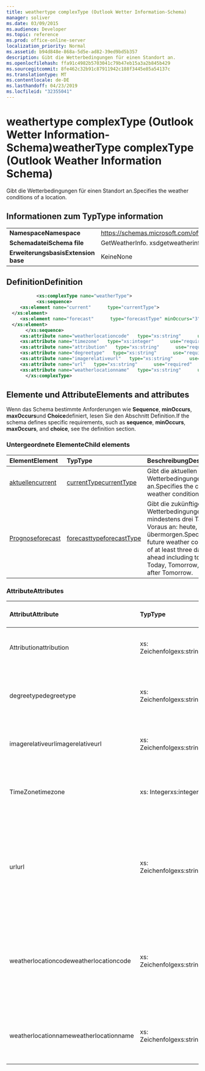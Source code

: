 ```yaml
---
title: weathertype complexType (Outlook Wetter Information-Schema)
manager: soliver
ms.date: 03/09/2015
ms.audience: Developer
ms.topic: reference
ms.prod: office-online-server
localization_priority: Normal
ms.assetid: b94d848e-868a-5d5e-ad82-39ed9bd5b357
description: Gibt die Wetterbedingungen für einen Standort an.
ms.openlocfilehash: ffa91c4982b5703041c79b47eb15a3a2b845b429
ms.sourcegitcommit: 8fe462c32b91c87911942c188f3445e85a54137c
ms.translationtype: MT
ms.contentlocale: de-DE
ms.lasthandoff: 04/23/2019
ms.locfileid: "32355041"
---
```

# <a name="weathertype-complextype-outlook-weather-information-schema"></a><span data-ttu-id="4a884-103">weathertype complexType (Outlook Wetter Information-Schema)</span><span class="sxs-lookup"><span data-stu-id="4a884-103">weatherType complexType (Outlook Weather Information Schema)</span></span>

<span data-ttu-id="4a884-104">Gibt die Wetterbedingungen für einen Standort an.</span><span class="sxs-lookup"><span data-stu-id="4a884-104">Specifies the weather conditions of a location.</span></span>
  
## <a name="type-information"></a><span data-ttu-id="4a884-105">Informationen zum Typ</span><span class="sxs-lookup"><span data-stu-id="4a884-105">Type information</span></span>

|||
|:-----|:-----|
|<span data-ttu-id="4a884-106">**Namespace**</span><span class="sxs-lookup"><span data-stu-id="4a884-106">**Namespace**</span></span> <br/> |https://schemas.microsoft.com/office/outlook/15/getweatherinfo.xsd  <br/> |
|<span data-ttu-id="4a884-107">**Schemadatei**</span><span class="sxs-lookup"><span data-stu-id="4a884-107">**Schema file**</span></span> <br/> |<span data-ttu-id="4a884-108">GetWeatherInfo. xsd</span><span class="sxs-lookup"><span data-stu-id="4a884-108">getweatherinfo.xsd</span></span>  <br/> |
|<span data-ttu-id="4a884-109">**Erweiterungsbasis**</span><span class="sxs-lookup"><span data-stu-id="4a884-109">**Extension base**</span></span> <br/> |<span data-ttu-id="4a884-110">Keine</span><span class="sxs-lookup"><span data-stu-id="4a884-110">None</span></span>  <br/> |
   
## <a name="definition"></a><span data-ttu-id="4a884-111">Definition</span><span class="sxs-lookup"><span data-stu-id="4a884-111">Definition</span></span>

```XML
           <xs:complexType name="weatherType">
           <xs:sequence>
     <xs:element name="current"      type="currentType">
  </xs:element>  
     <xs:element name="forecast"      type="forecastType" minOccurs="3"     maxOccurs="unbounded"    >
  </xs:element>  
       </xs:sequence>
     <xs:attribute name="weatherlocationcode"   type="xs:string"      use="required"     />
     <xs:attribute name="timezone"   type="xs:integer"      use="required"     />
     <xs:attribute name="attribution"   type="xs:string"      use="required"     />
     <xs:attribute name="degreetype"   type="xs:string"      use="required"     />
     <xs:attribute name="imagerelativeurl"   type="xs:string"      use="required"     />
     <xs:attribute name="url"   type="xs:string"      use="required"     />
     <xs:attribute name="weatherlocationname"   type="xs:string"      use="required"     />
       </xs:complexType>

```

## <a name="elements-and-attributes"></a><span data-ttu-id="4a884-112">Elemente und Attribute</span><span class="sxs-lookup"><span data-stu-id="4a884-112">Elements and attributes</span></span>

<span data-ttu-id="4a884-113">Wenn das Schema bestimmte Anforderungen wie **Sequence**, **minOccurs**, **maxOccurs**und **Choice**definiert, lesen Sie den Abschnitt Definition.</span><span class="sxs-lookup"><span data-stu-id="4a884-113">If the schema defines specific requirements, such as **sequence**, **minOccurs**, **maxOccurs**, and **choice**, see the definition section.</span></span> 
  
### <a name="child-elements"></a><span data-ttu-id="4a884-114">Untergeordnete Elemente</span><span class="sxs-lookup"><span data-stu-id="4a884-114">Child elements</span></span>

|<span data-ttu-id="4a884-115">**Element**</span><span class="sxs-lookup"><span data-stu-id="4a884-115">**Element**</span></span>|<span data-ttu-id="4a884-116">**Typ**</span><span class="sxs-lookup"><span data-stu-id="4a884-116">**Type**</span></span>|<span data-ttu-id="4a884-117">**Beschreibung**</span><span class="sxs-lookup"><span data-stu-id="4a884-117">**Description**</span></span>|
|:-----|:-----|:-----|
|[<span data-ttu-id="4a884-118">aktuellen</span><span class="sxs-lookup"><span data-stu-id="4a884-118">current</span></span>](current-element-weathertype-complextypeoutlook-weather-information-schema.md) <br/> |[<span data-ttu-id="4a884-119">currentType</span><span class="sxs-lookup"><span data-stu-id="4a884-119">currentType</span></span>](currenttype-complextype-outlook-weather-information-schema.md) <br/> |<span data-ttu-id="4a884-120">Gibt die aktuellen Wetterbedingungen an.</span><span class="sxs-lookup"><span data-stu-id="4a884-120">Specifies the current weather conditions.</span></span>  <br/> |
|[<span data-ttu-id="4a884-121">Prognose</span><span class="sxs-lookup"><span data-stu-id="4a884-121">forecast</span></span>](forecast-element-weathertype-complextypeoutlook-weather-information-schema.md) <br/> |[<span data-ttu-id="4a884-122">forecasttype</span><span class="sxs-lookup"><span data-stu-id="4a884-122">forecastType</span></span>](forecasttype-complextype-outlook-weather-information-schema.md) <br/> |<span data-ttu-id="4a884-123">Gibt die zukünftigen Wetterbedingungen von mindestens drei Tagen im Voraus an: heute, morgen, übermorgen.</span><span class="sxs-lookup"><span data-stu-id="4a884-123">Specifies the future weather conditions of at least three days ahead including today: Today, Tomorrow, Day after Tomorrow.</span></span>  <br/> |
   
### <a name="attributes"></a><span data-ttu-id="4a884-124">Attribute</span><span class="sxs-lookup"><span data-stu-id="4a884-124">Attributes</span></span>

|<span data-ttu-id="4a884-125">**Attribut**</span><span class="sxs-lookup"><span data-stu-id="4a884-125">**Attribute**</span></span>|<span data-ttu-id="4a884-126">**Typ**</span><span class="sxs-lookup"><span data-stu-id="4a884-126">**Type**</span></span>|<span data-ttu-id="4a884-127">**Erforderlich**</span><span class="sxs-lookup"><span data-stu-id="4a884-127">**Required**</span></span>|<span data-ttu-id="4a884-128">**Beschreibung**</span><span class="sxs-lookup"><span data-stu-id="4a884-128">**Description**</span></span>|<span data-ttu-id="4a884-129">**Mögliche Werte**</span><span class="sxs-lookup"><span data-stu-id="4a884-129">**Possible values**</span></span>|
|:-----|:-----|:-----|:-----|:-----|
|<span data-ttu-id="4a884-130">Attribution</span><span class="sxs-lookup"><span data-stu-id="4a884-130">attribution</span></span>  <br/> |<span data-ttu-id="4a884-131">xs: Zeichenfolge</span><span class="sxs-lookup"><span data-stu-id="4a884-131">xs:string</span></span>  <br/> |<span data-ttu-id="4a884-132">erforderlich</span><span class="sxs-lookup"><span data-stu-id="4a884-132">required</span></span>  <br/> |<span data-ttu-id="4a884-133">Gibt die Quelle der Wetterinformationen an.</span><span class="sxs-lookup"><span data-stu-id="4a884-133">Specifies the source of the weather information.</span></span>  <br/> |<span data-ttu-id="4a884-134">Ein Wert vom Typ xs: String</span><span class="sxs-lookup"><span data-stu-id="4a884-134">A value of the type xs:string</span></span>  <br/> |
|<span data-ttu-id="4a884-135">degreetype</span><span class="sxs-lookup"><span data-stu-id="4a884-135">degreetype</span></span>  <br/> |<span data-ttu-id="4a884-136">xs: Zeichenfolge</span><span class="sxs-lookup"><span data-stu-id="4a884-136">xs:string</span></span>  <br/> |<span data-ttu-id="4a884-137">erforderlich</span><span class="sxs-lookup"><span data-stu-id="4a884-137">required</span></span>  <br/> |<span data-ttu-id="4a884-138">Gibt die Einheit für die Temperatur des Standorts an, beispielsweise Celsius.</span><span class="sxs-lookup"><span data-stu-id="4a884-138">Specifies the unit for the temperature of the location for example, Celsius.</span></span>  <br/> |<span data-ttu-id="4a884-139">C, F</span><span class="sxs-lookup"><span data-stu-id="4a884-139">C, F</span></span>  <br/> |
|<span data-ttu-id="4a884-140">imagerelativeurl</span><span class="sxs-lookup"><span data-stu-id="4a884-140">imagerelativeurl</span></span>  <br/> |<span data-ttu-id="4a884-141">xs: Zeichenfolge</span><span class="sxs-lookup"><span data-stu-id="4a884-141">xs:string</span></span>  <br/> |<span data-ttu-id="4a884-142">erforderlich</span><span class="sxs-lookup"><span data-stu-id="4a884-142">required</span></span>  <br/> |<span data-ttu-id="4a884-143">Gibt die URL des Bilds für den Speicherort an.</span><span class="sxs-lookup"><span data-stu-id="4a884-143">Specifies the URL of the image for the location.</span></span>  <br/> |<span data-ttu-id="4a884-144">Ein Wert vom Typ xs: String</span><span class="sxs-lookup"><span data-stu-id="4a884-144">A value of the type xs:string</span></span>  <br/> |
|<span data-ttu-id="4a884-145">TimeZone</span><span class="sxs-lookup"><span data-stu-id="4a884-145">timezone</span></span>  <br/> |<span data-ttu-id="4a884-146">xs: Integer</span><span class="sxs-lookup"><span data-stu-id="4a884-146">xs:integer</span></span>  <br/> |<span data-ttu-id="4a884-147">erforderlich</span><span class="sxs-lookup"><span data-stu-id="4a884-147">required</span></span>  <br/> |<span data-ttu-id="4a884-148">Gibt den GMT-Offset an.</span><span class="sxs-lookup"><span data-stu-id="4a884-148">Specifies the GMT offset.</span></span>  <br/> |<span data-ttu-id="4a884-149">Ein Wert zwischen-11 und 12 inklusive</span><span class="sxs-lookup"><span data-stu-id="4a884-149">A value between -11 and 12 inclusive</span></span>  <br/> |
|<span data-ttu-id="4a884-150">url</span><span class="sxs-lookup"><span data-stu-id="4a884-150">url</span></span>  <br/> |<span data-ttu-id="4a884-151">xs: Zeichenfolge</span><span class="sxs-lookup"><span data-stu-id="4a884-151">xs:string</span></span>  <br/> |<span data-ttu-id="4a884-152">erforderlich</span><span class="sxs-lookup"><span data-stu-id="4a884-152">required</span></span>  <br/> |<span data-ttu-id="4a884-153">Gibt die URL für die Webseite des Wetter Diensts an, die Wetterinformationen für den angegebenen Speicherort enthält.</span><span class="sxs-lookup"><span data-stu-id="4a884-153">Specifies the URL for the web page of the weather service that contains weather information for the specified location.</span></span>  <br/> |<span data-ttu-id="4a884-154">Ein Wert vom Typ xs: String</span><span class="sxs-lookup"><span data-stu-id="4a884-154">A value of the type xs:string</span></span>  <br/> |
|<span data-ttu-id="4a884-155">weatherlocationcode</span><span class="sxs-lookup"><span data-stu-id="4a884-155">weatherlocationcode</span></span>  <br/> |<span data-ttu-id="4a884-156">xs: Zeichenfolge</span><span class="sxs-lookup"><span data-stu-id="4a884-156">xs:string</span></span>  <br/> |<span data-ttu-id="4a884-157">erforderlich</span><span class="sxs-lookup"><span data-stu-id="4a884-157">required</span></span>  <br/> |<span data-ttu-id="4a884-158">Gibt den Code an, der dem Speicherort zugeordnet ist, an dem mehrere Standorte mit demselben Namen unterschieden werden.</span><span class="sxs-lookup"><span data-stu-id="4a884-158">Specifies the code that is associated with the location used to distinguish multiple location that have the same name.</span></span>  <br/> |<span data-ttu-id="4a884-159">Ein Wert vom Typ xs: String</span><span class="sxs-lookup"><span data-stu-id="4a884-159">A value of the type xs:string</span></span>  <br/> |
|<span data-ttu-id="4a884-160">weatherlocationname</span><span class="sxs-lookup"><span data-stu-id="4a884-160">weatherlocationname</span></span>  <br/> |<span data-ttu-id="4a884-161">xs: Zeichenfolge</span><span class="sxs-lookup"><span data-stu-id="4a884-161">xs:string</span></span>  <br/> |<span data-ttu-id="4a884-162">erforderlich</span><span class="sxs-lookup"><span data-stu-id="4a884-162">required</span></span>  <br/> |<span data-ttu-id="4a884-163">Gibt den Namen des Speicherorts an, der im Dropdown-Steuerelement angezeigt wird.</span><span class="sxs-lookup"><span data-stu-id="4a884-163">Specifies the name of the location that appears in the drop-down control.</span></span>  <br/> |<span data-ttu-id="4a884-164">Ein Wert vom Typ xs: String</span><span class="sxs-lookup"><span data-stu-id="4a884-164">A value of the type xs:string</span></span>  <br/> |
   

